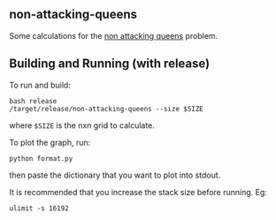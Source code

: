## non-attacking-queens
Some calculations for the [non attacking queens](https://www.maa.org/sites/default/files/may_2006_-_noon55524.pdf) problem.

## Building and Running (with release)
To run and build:
```
bash release
/target/release/non-attacking-queens --size $SIZE
```
where `$SIZE` is the nxn grid to calculate.

To plot the graph, run:
```
python format.py
```
then paste the dictionary that you want to plot into stdout.

It is recommended that you increase the stack size before running. Eg:
```
ulimit -s 16192
```


